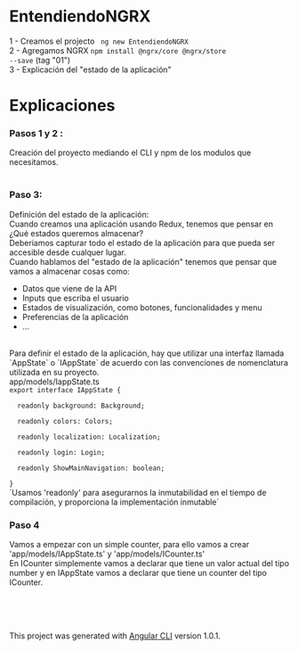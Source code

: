 # EntendiendoNGRX


1 - Creamos el projecto <code> ng new EntendiendoNGRX </code> <br />
2 - Agregamos NGRX <code>npm install @ngrx/core @ngrx/store --save</code> (tag "01")<br />
3 - Explicación del "estado de la aplicación" <br />



# Explicaciones

<h3> Pasos 1 y 2 : </h3>
Creación del proyecto mediando el CLI y npm de los modulos que necesitamos. <br /><br />

<h3> Paso 3: </h3>
Definición del estado de la aplicación: <br />
Cuando creamos una aplicación usando Redux, tenemos que pensar en ¿Qué estados queremos almacenar? <br />
Deberiamos capturar todo el estado de la aplicación para que pueda ser accesible desde cualquer lugar. <br />
Cuando hablamos del "estado de la aplicación" tenemos que pensar que vamos a almacenar cosas como: <br />
<ul>
  <li> Datos que viene de la API </li>
  <li> Inputs que escriba el usuario </li>
  <li> Estados de visualización, como botones, funcionalidades y menu </li>
  <li> Preferencias de la aplicación </li>
  <li> ... </li>
</ul>
<br />
Para definir el estado de la aplicación, hay que utilizar una interfaz llamada `AppState` o `IAppState` de acuerdo
con las convenciones de nomenclatura utilizada en su proyecto.
<br />
app/models/IappState.ts
<code>
export interface IAppState { <br />
  readonly background: Background; <br />
  readonly colors: Colors; <br />
  readonly localization: Localization; <br />
  readonly login: Login; <br />
  readonly ShowMainNavigation: boolean; <br />
}
</code>
`Usamos 'readonly' para asegurarnos la inmutabilidad en el tiempo de compilación, y proporciona la implementación inmutable`
  <br />

<h3> Paso 4 </h4>

Vamos a empezar con un simple counter, para ello vamos a crear 'app/models/IAppState.ts' y 'app/models/ICounter.ts' <br />
En ICounter simplemente vamos a declarar que tiene un valor actual del tipo number y en IAppState vamos a declarar que tiene
un counter del tipo ICounter.

 
 
 
 
 
 
 
 
 <br /> <br /> <br />

This project was generated with [Angular CLI](https://github.com/angular/angular-cli) version 1.0.1.
